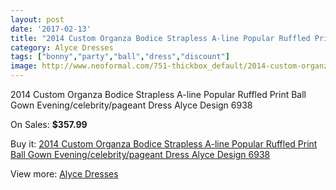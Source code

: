 ```yaml
---
layout: post
date: '2017-02-13'
title: "2014 Custom Organza Bodice Strapless A-line Popular Ruffled Print Ball Gown Evening/celebrity/pageant Dress Alyce Design 6938"
category: Alyce Dresses
tags: ["bonny","party","ball","dress","discount"]
image: http://www.neoformal.com/751-thickbox_default/2014-custom-organza-bodice-strapless-a-line-popular-ruffled-print-ball-gown-evening-celebrity-pageant-dress-alyce-design-6938.jpg
---
```

2014 Custom Organza Bodice Strapless A-line Popular Ruffled Print Ball Gown Evening/celebrity/pageant Dress Alyce Design 6938

On Sales: **$357.99**
<a href="https://www.neoformal.com/en/alyce-dresses/269-2014-custom-organza-bodice-strapless-a-line-popular-ruffled-print-ball-gown-evening-celebrity-pageant-dress-alyce-design-6938.html"><amp-img layout="responsive" width="600" height="600" src="//www.neoformal.com/751-thickbox_default/2014-custom-organza-bodice-strapless-a-line-popular-ruffled-print-ball-gown-evening-celebrity-pageant-dress-alyce-design-6938.jpg" alt="2014 Custom Organza Bodice Strapless A-line Popular Ruffled Print Ball Gown Evening/celebrity/pageant Dress Alyce Design 6938 0" /></a>
<a href="https://www.neoformal.com/en/alyce-dresses/269-2014-custom-organza-bodice-strapless-a-line-popular-ruffled-print-ball-gown-evening-celebrity-pageant-dress-alyce-design-6938.html"><amp-img layout="responsive" width="600" height="600" src="//www.neoformal.com/752-thickbox_default/2014-custom-organza-bodice-strapless-a-line-popular-ruffled-print-ball-gown-evening-celebrity-pageant-dress-alyce-design-6938.jpg" alt="2014 Custom Organza Bodice Strapless A-line Popular Ruffled Print Ball Gown Evening/celebrity/pageant Dress Alyce Design 6938 1" /></a>

Buy it: [2014 Custom Organza Bodice Strapless A-line Popular Ruffled Print Ball Gown Evening/celebrity/pageant Dress Alyce Design 6938](https://www.neoformal.com/en/alyce-dresses/269-2014-custom-organza-bodice-strapless-a-line-popular-ruffled-print-ball-gown-evening-celebrity-pageant-dress-alyce-design-6938.html "2014 Custom Organza Bodice Strapless A-line Popular Ruffled Print Ball Gown Evening/celebrity/pageant Dress Alyce Design 6938")

View more: [Alyce Dresses](https://www.neoformal.com/en/3-alyce-dresses "Alyce Dresses")